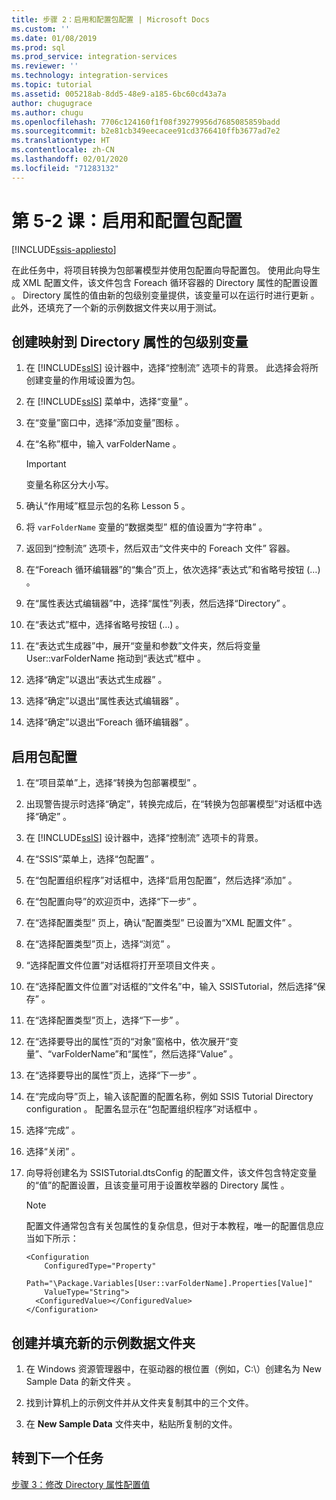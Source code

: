 ```yaml
---
title: 步骤 2：启用和配置包配置 | Microsoft Docs
ms.custom: ''
ms.date: 01/08/2019
ms.prod: sql
ms.prod_service: integration-services
ms.reviewer: ''
ms.technology: integration-services
ms.topic: tutorial
ms.assetid: 005218ab-8dd5-48e9-a185-6bc60cd43a7a
author: chugugrace
ms.author: chugu
ms.openlocfilehash: 7706c124160f1f08f39279956d7685085859badd
ms.sourcegitcommit: b2e81cb349eecacee91cd3766410ffb3677ad7e2
ms.translationtype: HT
ms.contentlocale: zh-CN
ms.lasthandoff: 02/01/2020
ms.locfileid: "71283132"
---
```

# <a name="lesson-5-2-enable-and-configure-package-configurations"></a>第 5-2 课：启用和配置包配置

[!INCLUDE[ssis-appliesto](../includes/ssis-appliesto-ssvrpluslinux-asdb-asdw-xxx.md)]



在此任务中，将项目转换为包部署模型并使用包配置向导配置包。 使用此向导生成 XML 配置文件，该文件包含 Foreach 循环容器的 Directory 属性的配置设置  。 Directory 属性的值由新的包级别变量提供，该变量可以在运行时进行更新  。 此外，还填充了一个新的示例数据文件夹以用于测试。  
  
## <a name="create-a-package-level-variable-mapped-to-the-directory-property"></a>创建映射到 Directory 属性的包级别变量  
  
1.  在 [!INCLUDE[ssIS](../includes/ssis-md.md)] 设计器中，选择“控制流”  选项卡的背景。 此选择会将所创建变量的作用域设置为包。  
  
2.  在 [!INCLUDE[ssIS](../includes/ssis-md.md)] 菜单中，选择“变量”  。  
  
3.  在“变量”窗口中，选择“添加变量”图标   。  
  
4.  在“名称”框中，输入 varFolderName   。  
  
    > [!IMPORTANT]  
    > 变量名称区分大小写。  
  
5.  确认“作用域”框显示包的名称 Lesson 5   。  
  
6.  将 `varFolderName` 变量的“数据类型”  框的值设置为“字符串”  。  
  
7.  返回到“控制流”  选项卡，然后双击“文件夹中的 Foreach 文件”  容器。  
  
8.  在“Foreach 循环编辑器”的“集合”页上，依次选择“表达式”和省略号按钮 (…)     。  
  
9. 在“属性表达式编辑器”中，选择“属性”列表，然后选择“Directory”    。  
  
10. 在“表达式”框中，选择省略号按钮 (…)   。  
  
11. 在“表达式生成器”中，展开“变量和参数”文件夹，然后将变量 User::varFolderName 拖动到“表达式”框中    。  
  
12. 选择“确定”以退出“表达式生成器”   。  
  
13. 选择“确定”以退出“属性表达式编辑器”   。  
  
14. 选择“确定”以退出“Foreach 循环编辑器”   。  
  
## <a name="enable-package-configurations"></a>启用包配置  
  
1.  在“项目菜单”上，选择“转换为包部署模型”   。  
  
2.  出现警告提示时选择“确定”，转换完成后，在“转换为包部署模型”对话框中选择“确定”    。  
  
3.  在 [!INCLUDE[ssIS](../includes/ssis-md.md)] 设计器中，选择“控制流”  选项卡的背景。  
  
4.  在“SSIS”菜单上，选择“包配置”   。  
  
5.  在“包配置组织程序”对话框中，选择“启用包配置”，然后选择“添加”    。  
  
6.  在“包配置向导”的欢迎页中，选择“下一步”   。  
  
7.  在“选择配置类型”  页上，确认“配置类型”  已设置为“XML 配置文件”  。  
  
8.  在“选择配置类型”页上，选择“浏览”   。  
  
9. “选择配置文件位置”对话框将打开至项目文件夹  。  
  
10. 在“选择配置文件位置”对话框的“文件名”中，输入 SSISTutorial，然后选择“保存”     。  
  
11. 在“选择配置类型”页上，选择“下一步”   。
  
12. 在“选择要导出的属性”页的“对象”窗格中，依次展开“变量”、“varFolderName”和“属性”，然后选择“Value”       。  
  
13. 在“选择要导出的属性”页上，选择“下一步”   。  
  
14. 在“完成向导”页上，输入该配置的配置名称，例如 SSIS Tutorial Directory configuration   。 配置名显示在“包配置组织程序”对话框中  。  
  
15. 选择“完成”  。  
  
16. 选择“关闭”  。  
  
17. 向导将创建名为 SSISTutorial.dtsConfig 的配置文件，该文件包含特定变量的“值”的配置设置，且该变量可用于设置枚举器的 Directory 属性    。  
  
    > [!NOTE]  
    > 配置文件通常包含有关包属性的复杂信息，但对于本教程，唯一的配置信息应当如下所示：

    ```
    <Configuration 
        ConfiguredType="Property"  
        Path="\Package.Variables[User::varFolderName].Properties[Value]" 
        ValueType="String">  
      <ConfiguredValue></ConfiguredValue>  
    </Configuration>
    ```
  
## <a name="create-and-populate-a-new-sample-data-folder"></a>创建并填充新的示例数据文件夹  
  
1.  在 Windows 资源管理器中，在驱动器的根位置（例如，C:\\）创建名为 New Sample Data 的新文件夹   。  
  
2.  找到计算机上的示例文件并从文件夹复制其中的三个文件。  
  
3.  在 **New Sample Data** 文件夹中，粘贴所复制的文件。  
  
## <a name="go-to-next-task"></a>转到下一个任务  
[步骤 3：修改 Directory 属性配置值](../integration-services/lesson-5-3-modifying-the-directory-property-configuration-value.md)  
  
